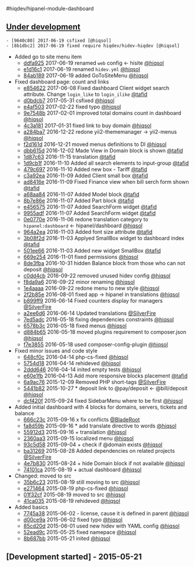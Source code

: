 #hiqdev/hipanel-module-dashboard

## [Under development]

    - [9640c80] 2017-06-19 csfixed [@hiqsol]
    - [8b1dbc2] 2017-06-19 fixed require hiqdev/hidev-hiqdev [@hiqsol]
- Added go to site menu item
    - [ddfa925] 2017-06-19 renamed `web` config <- hisite [@hiqsol]
    - [e1d16c1] 2017-06-19 renamed `hidev.yml` [@hiqsol]
    - [84ab189] 2017-06-19 added GoToSiteMenu [@hiqsol]
- Fixed dashboard page: count and links
    - [e854622] 2017-06-08 Fixed dashboard Client widget search attribute. Change `login_like` to `login_ilike` [@tafid]
    - [d0bdcb7] 2017-05-31 csfixed [@hiqsol]
    - [e4af503] 2017-02-22 fixed typo [@hiqsol]
    - [9e7548b] 2017-02-01 improved total domains count in dashboard [@hiqsol]
    - [4c3a181] 2017-01-31 fixed link to buy domain [@hiqsol]
    - [a284ba7] 2016-12-22 redone yii2-thememanager -> yii2-menus [@hiqsol]
    - [f2d161d] 2016-12-21 moved menus definitions to DI [@hiqsol]
    - [dbb615d] 2016-12-02 Made View in Domain block is shown [@tafid]
    - [1d87c63] 2016-11-15 translation [@tafid]
    - [1d9cb1f] 2016-11-10 Added all search elements to input-group [@tafid]
    - [479c697] 2016-11-10 Added new box - Tariff [@tafid]
    - [c3a92ea] 2016-11-09 Added Client small box [@tafid]
    - [ad8416e] 2016-11-09 Fixed Finance view when bill serch form shown [@tafid]
    - [a68aa84] 2016-11-07 Added Model block [@tafid]
    - [8b7e86e] 2016-11-07 Added Part block [@tafid]
    - [e456575] 2016-11-07 Added SearchForm widget [@tafid]
    - [9955adf] 2016-11-07 Added SearchForm widget [@tafid]
    - [0e0770e] 2016-11-06 redone translation category to `hipanel:dashboard` <- hipanel/dashboard [@hiqsol]
    - [964a2ea] 2016-11-03 Added font size attribute [@tafid]
    - [3b08f2d] 2016-11-03 Applyed SmallBox widget to dashboard index [@tafid]
    - [501ee66] 2016-11-03 Added new widget SmallBox [@tafid]
    - [669e254] 2016-11-01 fixed permissions [@hiqsol]
    - [8de3fba] 2016-10-31 hidden Balance block from those who can not deposit [@hiqsol]
    - [c0dd4cb] 2016-09-22 removed unused hidev config [@hiqsol]
    - [f8da9a6] 2016-09-22 minor renaming [@hiqsol]
    - [1e4aaaa] 2016-09-22 redone menu to new style [@hiqsol]
    - [2f2b85e] 2016-08-01 fixed app -> hipanel in translations [@hiqsol]
    - [b899ff9] 2016-06-14 Fixed counters display for managers [@SilverFire]
    - [a2ee6d6] 2016-06-14 Updated translations [@SilverFire]
    - [7ed5adc] 2016-05-18 fixing dependencies constraints [@hiqsol]
    - [6578b3c] 2016-05-18 fixed menus [@hiqsol]
    - [d884b65] 2016-05-18 moved plugins requirement to composer.json [@hiqsol]
    - [f7e3855] 2016-05-18 used composer-config-plugin [@hiqsol]
- Fixed minor issues and code style
    - [648cf0c] 2016-04-14 php-cs-fixed [@hiqsol]
    - [5754d18] 2016-04-14 rehideved [@hiqsol]
    - [2ddd646] 2016-04-14 inited empty tests [@hiqsol]
    - [e60e1fb] 2016-04-13 Add more responsive blocks placement [@tafid]
    - [6a9ac76] 2015-12-09 Removed PHP short-tags [@SilverFire]
    - [5441b82] 2015-10-27 * deposit link to @pay/deposit <- @bill/deposit [@hiqsol]
    - [dcf420f] 2015-09-24 fixed SidebarMenu where to be first [@hiqsol]
- Added initial dashboard with 4 blocks for domains, servers, tickets and balance
    - [666c23c] 2015-09-16 x fix conflicts [@BladeRoot]
    - [fa8d59b] 2015-09-16 * add translate directive to words [@hiqsol]
    - [55912d3] 2015-09-16 + translation [@hiqsol]
    - [2360aa3] 2015-09-15 localized menu [@hiqsol]
    - [93c5d58] 2015-09-04 + check if @domain exists [@hiqsol]
    - [ba31269] 2015-08-28 Added dependencies on related projects [@SilverFire]
    - [4e7b830] 2015-08-24 + hide Domain block if not available [@hiqsol]
    - [74101ca] 2015-08-19 + actual dashboard [@hiqsol]
- Changed: moved to src
    - [35b6c23] 2015-08-19 still moving to src [@hiqsol]
    - [e271464] 2015-08-19 php-cs-fixed [@hiqsol]
    - [01f32cf] 2015-08-19 moved to src [@hiqsol]
    - [41ca035] 2015-08-19 rehideved [@hiqsol]
- Added basics
    - [7745a38] 2015-06-02 - license, cause it is defined in parent [@hiqsol]
    - [d00ce9a] 2015-06-02 fixed typo [@hiqsol]
    - [85cd20d] 2015-06-01 used new hidev with YAML config [@hiqsol]
    - [52ead9c] 2015-05-25 fixed namepace [@hiqsol]
    - [8b687bb] 2015-05-21 inited [@hiqsol]

## [Development started] - 2015-05-21

[@hiqsol]: https://github.com/hiqsol
[sol@hiqdev.com]: https://github.com/hiqsol
[@SilverFire]: https://github.com/SilverFire
[d.naumenko.a@gmail.com]: https://github.com/SilverFire
[@tafid]: https://github.com/tafid
[andreyklochok@gmail.com]: https://github.com/tafid
[@BladeRoot]: https://github.com/BladeRoot
[bladeroot@gmail.com]: https://github.com/BladeRoot
[648cf0c]: https://github.com/hiqdev/hipanel-module-dashboard/commit/648cf0c
[5754d18]: https://github.com/hiqdev/hipanel-module-dashboard/commit/5754d18
[2ddd646]: https://github.com/hiqdev/hipanel-module-dashboard/commit/2ddd646
[e60e1fb]: https://github.com/hiqdev/hipanel-module-dashboard/commit/e60e1fb
[6a9ac76]: https://github.com/hiqdev/hipanel-module-dashboard/commit/6a9ac76
[5441b82]: https://github.com/hiqdev/hipanel-module-dashboard/commit/5441b82
[dcf420f]: https://github.com/hiqdev/hipanel-module-dashboard/commit/dcf420f
[666c23c]: https://github.com/hiqdev/hipanel-module-dashboard/commit/666c23c
[fa8d59b]: https://github.com/hiqdev/hipanel-module-dashboard/commit/fa8d59b
[55912d3]: https://github.com/hiqdev/hipanel-module-dashboard/commit/55912d3
[2360aa3]: https://github.com/hiqdev/hipanel-module-dashboard/commit/2360aa3
[93c5d58]: https://github.com/hiqdev/hipanel-module-dashboard/commit/93c5d58
[ba31269]: https://github.com/hiqdev/hipanel-module-dashboard/commit/ba31269
[4e7b830]: https://github.com/hiqdev/hipanel-module-dashboard/commit/4e7b830
[74101ca]: https://github.com/hiqdev/hipanel-module-dashboard/commit/74101ca
[35b6c23]: https://github.com/hiqdev/hipanel-module-dashboard/commit/35b6c23
[e271464]: https://github.com/hiqdev/hipanel-module-dashboard/commit/e271464
[01f32cf]: https://github.com/hiqdev/hipanel-module-dashboard/commit/01f32cf
[41ca035]: https://github.com/hiqdev/hipanel-module-dashboard/commit/41ca035
[7745a38]: https://github.com/hiqdev/hipanel-module-dashboard/commit/7745a38
[d00ce9a]: https://github.com/hiqdev/hipanel-module-dashboard/commit/d00ce9a
[85cd20d]: https://github.com/hiqdev/hipanel-module-dashboard/commit/85cd20d
[52ead9c]: https://github.com/hiqdev/hipanel-module-dashboard/commit/52ead9c
[8b687bb]: https://github.com/hiqdev/hipanel-module-dashboard/commit/8b687bb
[ddfa925]: https://github.com/hiqdev/hipanel-module-dashboard/commit/ddfa925
[e1d16c1]: https://github.com/hiqdev/hipanel-module-dashboard/commit/e1d16c1
[84ab189]: https://github.com/hiqdev/hipanel-module-dashboard/commit/84ab189
[e854622]: https://github.com/hiqdev/hipanel-module-dashboard/commit/e854622
[d0bdcb7]: https://github.com/hiqdev/hipanel-module-dashboard/commit/d0bdcb7
[e4af503]: https://github.com/hiqdev/hipanel-module-dashboard/commit/e4af503
[9e7548b]: https://github.com/hiqdev/hipanel-module-dashboard/commit/9e7548b
[4c3a181]: https://github.com/hiqdev/hipanel-module-dashboard/commit/4c3a181
[a284ba7]: https://github.com/hiqdev/hipanel-module-dashboard/commit/a284ba7
[f2d161d]: https://github.com/hiqdev/hipanel-module-dashboard/commit/f2d161d
[dbb615d]: https://github.com/hiqdev/hipanel-module-dashboard/commit/dbb615d
[1d87c63]: https://github.com/hiqdev/hipanel-module-dashboard/commit/1d87c63
[1d9cb1f]: https://github.com/hiqdev/hipanel-module-dashboard/commit/1d9cb1f
[479c697]: https://github.com/hiqdev/hipanel-module-dashboard/commit/479c697
[c3a92ea]: https://github.com/hiqdev/hipanel-module-dashboard/commit/c3a92ea
[ad8416e]: https://github.com/hiqdev/hipanel-module-dashboard/commit/ad8416e
[a68aa84]: https://github.com/hiqdev/hipanel-module-dashboard/commit/a68aa84
[8b7e86e]: https://github.com/hiqdev/hipanel-module-dashboard/commit/8b7e86e
[e456575]: https://github.com/hiqdev/hipanel-module-dashboard/commit/e456575
[9955adf]: https://github.com/hiqdev/hipanel-module-dashboard/commit/9955adf
[0e0770e]: https://github.com/hiqdev/hipanel-module-dashboard/commit/0e0770e
[964a2ea]: https://github.com/hiqdev/hipanel-module-dashboard/commit/964a2ea
[3b08f2d]: https://github.com/hiqdev/hipanel-module-dashboard/commit/3b08f2d
[501ee66]: https://github.com/hiqdev/hipanel-module-dashboard/commit/501ee66
[669e254]: https://github.com/hiqdev/hipanel-module-dashboard/commit/669e254
[8de3fba]: https://github.com/hiqdev/hipanel-module-dashboard/commit/8de3fba
[c0dd4cb]: https://github.com/hiqdev/hipanel-module-dashboard/commit/c0dd4cb
[f8da9a6]: https://github.com/hiqdev/hipanel-module-dashboard/commit/f8da9a6
[1e4aaaa]: https://github.com/hiqdev/hipanel-module-dashboard/commit/1e4aaaa
[2f2b85e]: https://github.com/hiqdev/hipanel-module-dashboard/commit/2f2b85e
[b899ff9]: https://github.com/hiqdev/hipanel-module-dashboard/commit/b899ff9
[a2ee6d6]: https://github.com/hiqdev/hipanel-module-dashboard/commit/a2ee6d6
[7ed5adc]: https://github.com/hiqdev/hipanel-module-dashboard/commit/7ed5adc
[6578b3c]: https://github.com/hiqdev/hipanel-module-dashboard/commit/6578b3c
[d884b65]: https://github.com/hiqdev/hipanel-module-dashboard/commit/d884b65
[f7e3855]: https://github.com/hiqdev/hipanel-module-dashboard/commit/f7e3855
[Under development]: https://github.com/hiqdev/hipanel-module-dashboard/releases
[9640c80]: https://github.com/hiqdev/hipanel-module-dashboard/commit/9640c80
[8b1dbc2]: https://github.com/hiqdev/hipanel-module-dashboard/commit/8b1dbc2
